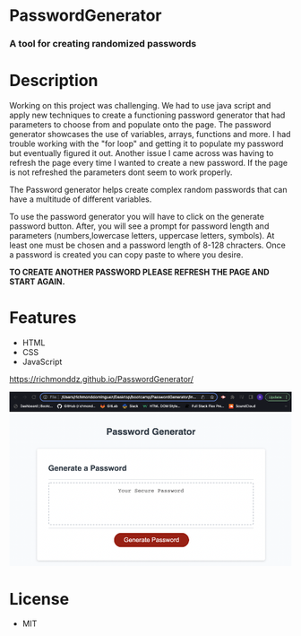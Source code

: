 # PasswordGenerator

### A tool for creating randomized passwords

# Description

Working on this project was challenging. We had to use java script and apply new techniques to create a functioning password generator that had parameters to choose from and populate onto the page. The password generator showcases the use of variables, arrays, functions and more. I had trouble working with the "for loop" and getting it to populate my password but eventually figured it out. Another issue I came across was having to refresh the page every time I wanted to create a new password. If the page is not refreshed the parameters dont seem to work properly.

The Password generator helps create complex random passwords that can have a multitude of different variables.

To use the password generator you will have to click on the generate password button. After, you will see a prompt for password length and parameters (numbers,lowercase letters, uppercase letters, symbols). At least one must be chosen and a password length of 8-128 chracters. Once a password is created you can copy paste to where you desire.

**TO CREATE ANOTHER PASSWORD PLEASE REFRESH THE PAGE AND START AGAIN.**

# Features

- HTML
- CSS
- JavaScript

https://richmonddz.github.io/PasswordGenerator/

![alt text](https://github.com/richmonddz/PasswordGenerator/blob/main/Screen%20Shot%202022-04-09%20at%203.51.37%20AM.png)

# License

- MIT
